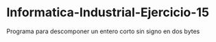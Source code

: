 # Informatica-Industrial-Ejercicio-15
Programa para descomponer un entero corto sin signo en dos bytes
